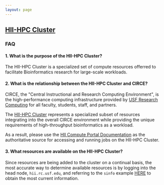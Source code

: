 ```yaml
---
layout: page
---
```


## [HII-HPC Cluster](../hii-hpc.html)

### FAQ

#### 1. What is the purpose of the HII-HPC Cluster?

The HII-HPC Cluster is a specialized set of compute resources offerred
to facilitate Bioinformatics research for large-scale workloads.

#### 2. What is the relationship between the HII-HPC Cluster and CIRCE?

CIRCE, the "Central Instructional and Research Computing Environment",
is the high-performance computing infrastructure provided by
[USF Research Computing](http://www.usf.edu/it/research-computing/)
for all faculty, students, staff, and partners.

The [HII-HPC Cluster](../hii-hpc.html) represents a specialized subset of resources
integrating into the overall CIRCE environment while providing the unique requirements of
high-throughput bioinformatics as a workload.

As a result, please use the [HII Compute Portal Documentation](https://usf-hii.github.io/)
as the authoritative source for accessing and running jobs on the HII-HPC Cluster.

#### 3. What resources are available on the HII-HPC Cluster?

Since resources are being added to the cluster on a continual basis, the most accurate way to determine
available resources is by logging into the head node, `hii.rc.usf.edu`, and referring to
the `sinfo` example [HERE](sinfo.html#show-all-hii-hpc-resources) to obtain the most current information.

